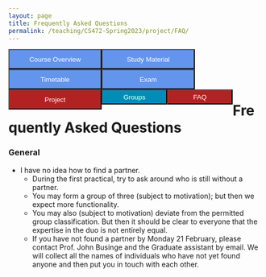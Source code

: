 ```yaml
---
layout: page
title: Frequently Asked Questions
permalink: /teaching/CS472-Spring2023/project/FAQ/
---
```


<div class="main-component">
<form action="/teaching/CS472-Spring2023/">
    <input type="submit" style="background-color:cornflowerblue;float:left;color:white;width:185px;
height:40px;" value="Course Overview" />
</form>
<form action="/teaching/CS472-Spring2023/study_material/">
    <input type="submit" style="background-color:cornflowerblue;float:left;color:white;width:185px;
height:40px;" value="Study Material" />
</form>
<form action="/teaching/CS472-Spring2023/Timetable/">
    <input type="submit" style="background-color:cornflowerblue;float:left;color:white;width:185px;
height:40px;" value="Timetable" />
</form>
<form action="/teaching/CS472-Spring2023/Exam/">
    <input type="submit" style="background-color:cornflowerblue;float:left;color:white;width:185px;
height:40px;" value="Exam" />
</form>
<form action="/teaching/CS472-Spring2023/project/">
    <input type="submit" style="background-color:firebrick;float:left;color:white;width:185px;
height:40px;" value="Project" />
</form>
</div>
<br/>

<div class="main-component">
<form action="/teaching/CS472-Spring2023/project/Group/">
    <input type="submit" style="background-color:#008CBA;float:left;color:white;width:130px;
height:30px;" value="Groups" />
</form>
<form action="/teaching/CS472-Spring2023/project/FAQ/">
    <input type="submit" style="background-color:firebrick;float:left;color:white;width:130px;
height:30px;" value="FAQ" />
</form>
</div>

<br/>
<br/>

Frequently Asked Questions
=========

### General
* I have no idea how to find a partner.
  * During the first practical, try to ask around who is still without a partner.
  * You may form a group of three (subject to motivation); but then we expect more functionality.
  * You may also (subject to motivation) deviate from the permitted group classification. But then it should be clear to everyone that the expertise in the duo is not entirely equal.
  * If you have not found a partner by Monday 21 February, please contact Prof. John Businge and the Graduate assistant by email. We will collect all the names of individuals who have not yet found anyone and then put you in touch with each other.
